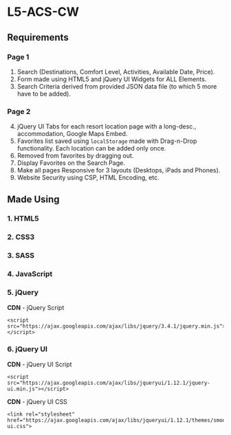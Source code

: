 # L5-ACS-CW

## Requirements
### Page 1
1. Search (Destinations, Comfort Level, Activities, Available Date, Price).
2. Form made using HTML5 and jQuery UI Widgets for ALL Elements.
3. Search Criteria derived from provided JSON data file (to which 5 more have to be added).
### Page 2
4. jQuery UI Tabs for each resort location page with a long-desc., accommodation, Google Maps Embed.
5. Favorites list saved using `localStorage` made with Drag-n-Drop functionality. Each location can be added only once.
6. Removed from favorites by dragging out.
7. Display Favorites on the Search Page.
8. Make all pages Responsive for 3 layouts (Desktops, iPads and Phones).
9. Website Security using CSP, HTML Encoding, etc.

## Made Using
### 1. HTML5
### 2. CSS3
### 3. SASS
### 4. JavaScript
### 5. jQuery
__CDN__ - jQuery Script
```
<script src="https://ajax.googleapis.com/ajax/libs/jquery/3.4.1/jquery.min.js"></script>
```
### 6. jQuery UI
__CDN__ - jQuery UI Script
```
<script src="https://ajax.googleapis.com/ajax/libs/jqueryui/1.12.1/jquery-ui.min.js"></script>
```
__CDN__ - jQuery UI CSS
```
<link rel="stylesheet" href="https://ajax.googleapis.com/ajax/libs/jqueryui/1.12.1/themes/smoothness/jquery-ui.css">
```